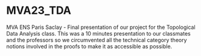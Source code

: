 # MVA23_TDA
MVA ENS Paris Saclay - Final presentation of our project for the Topological Data Analysis class.
This was a 10 minutes presentation to our classmates and the professors so we circumvented all the technical category theory notions involved in the proofs to make it as accessible as possible.
